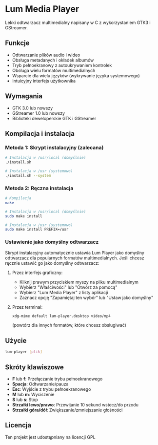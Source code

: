 # Lum Media Player

Lekki odtwarzacz multimedialny napisany w C z wykorzystaniem GTK3 i GStreamer.

## Funkcje

- Odtwarzanie plików audio i wideo
- Obsługa metadanych i okładek albumów
- Tryb pełnoekranowy z autoukrywaniem kontrolek
- Obsługa wielu formatów multimedialnych
- Wsparcie dla wielu języków (wykrywanie języka systemowego)
- Intuicyjny interfejs użytkownika

## Wymagania

- GTK 3.0 lub nowszy
- GStreamer 1.0 lub nowszy
- Biblioteki deweloperskie GTK i GStreamer

## Kompilacja i instalacja

### Metoda 1: Skrypt instalacyjny (zalecana)

```bash
# Instalacja w /usr/local (domyślnie)
./install.sh

# Instalacja w /usr (systemowo)
./install.sh --system
```

### Metoda 2: Ręczna instalacja

```bash
# Kompilacja
make

# Instalacja w /usr/local (domyślnie)
sudo make install

# Instalacja w /usr (systemowo)
sudo make install PREFIX=/usr
```

### Ustawienie jako domyślny odtwarzacz

Skrypt instalacyjny automatycznie ustawia Lum Player jako domyślny odtwarzacz dla popularnych formatów multimedialnych. Jeśli chcesz ręcznie ustawić go jako domyślny odtwarzacz:

1. Przez interfejs graficzny:
   - Kliknij prawym przyciskiem myszy na pliku multimedialnym
   - Wybierz "Właściwości" lub "Otwórz za pomocą"
   - Wybierz "Lum Media Player" z listy aplikacji
   - Zaznacz opcję "Zapamiętaj ten wybór" lub "Ustaw jako domyślny"

2. Przez terminal:
   ```bash
   xdg-mime default lum-player.desktop video/mp4
   ```
   (powtórz dla innych formatów, które chcesz obsługiwać)

## Użycie

```bash
lum-player [plik]
```

## Skróty klawiszowe

- **F** lub **f**: Przełączanie trybu pełnoekranowego
- **Spacja**: Odtwarzanie/pauza
- **Esc**: Wyjście z trybu pełnoekranowego
- **M** lub **m**: Wyciszenie
- **S** lub **s**: Stop
- **Strzałki lewo/prawo**: Przewijanie 10 sekund wstecz/do przodu
- **Strzałki góra/dół**: Zwiększanie/zmniejszanie głośności

## Licencja

Ten projekt jest udostępniany na licencji GPL

